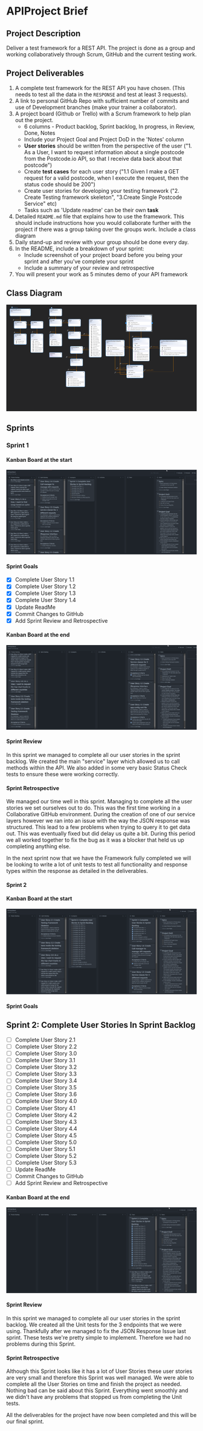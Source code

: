 # APIProject Brief



## Project Description

Deliver a test framework for a REST API. The project is done as a group and working collaboratively through Scrum, GitHub and the current testing work.



## Project Deliverables

1. A complete test framework for the REST API you have chosen. (This needs to test all the data in the `RESPONSE` and test at least 3 requests).
2. A link to personal GitHub Repo with sufficient number of commits and use of Development branches (make your trainer a collaborator).
3. A project board (Github or Trello) with a Scrum framework to help plan out the project.
   - 6 columns - Product backlog, Sprint backlog, In progress, in Review, Done, Notes
   - Include your Project Goal and Project DoD in the 'Notes' column
   - **User stories** should be written from the perspective of the user ("1. As a User, I want to request information about a single postcode from the Postcode.io API, so that I receive data back about that postcode")
   - Create **test cases** for each user story ("1.1 Given I make a GET request for a valid postcode, when I execute the request, then the status code should be 200")
   - Create user stories for developing your testing framework ("2. Create Testing framework skeleton", "3.Create Single Postcode Service" etc)
   - Tasks such as 'Update readme' can be their own **task**
4. Detailed `README.md` file that explains how to use the framework. This should include instructions how you would collaborate further with the project if there was a group taking over the groups work. Include a class diagram
5. Daily stand-up and review with your group should be done every day.
6. In the README, include a breakdown of your sprint:
   - Include screenshot of your project board before you being your sprint and after you've complete your sprint
   - Include a summary of your review and retrospective
7. You will present your work as 5 minutes demo of your API framework

## Class Diagram

![](Images/ClassDiagram.png)

## Sprints

### Sprint 1

#### Kanban Board at the start

![KanbanBoardSprint1Before](Images/KanbanBoardSprint1Before.png)

#### Sprint Goals

- [x] Complete User Story 1.1
- [x] Complete User Story 1.2
- [x] Complete User Story 1.3
- [x] Complete User Story 1.4
- [x] Update ReadMe
- [x] Commit Changes to GitHub
- [x] Add Sprint Review and Retrospective

#### Kanban Board at the end

![](Images/KanbanBoardSprint1End.png)

#### Sprint Review

In this sprint we managed to complete all our user stories in the sprint backlog. We created the main "service" layer which allowed us to call methods within the API. We also added in some very basic Status Check tests to ensure these were working correctly.

#### Sprint Retrospective

We managed our time well in this sprint. Managing to complete all the user stories we set ourselves out to do. This was the first time working in a Collaborative GitHub environment. During the creation of one of our service layers however we ran into an issue with the way the JSON response was structured. This lead to a few problems when trying to query it to get data out. This was eventually fixed but did delay us quite a bit. During this period we all worked together to fix the bug as it was a blocker that held us up completing anything else. 

In the next sprint now that we have the Framework fully completed we will be looking to write a lot of unit tests to test all functionality and response types within the response as detailed in the deliverables.

#### Sprint 2

#### Kanban Board at the start

![KanbanBoardSprint2Before](Images/KanbanBoardSprint2Before.png)

#### Sprint Goals

## Sprint 2: Complete User Stories In Sprint Backlog

- [ ] Complete User Story 2.1
- [ ] Complete User Story 2.2
- [ ] Complete User Story 3.0
- [ ] Complete User Story 3.1
- [ ] Complete User Story 3.2
- [ ] Complete User Story 3.3
- [ ] Complete User Story 3.4
- [ ] Complete User Story 3.5
- [ ] Complete User Story 3.6
- [ ] Complete User Story 4.0
- [ ] Complete User Story 4.1
- [ ] Complete User Story 4.2
- [ ] Complete User Story 4.3
- [ ] Complete User Story 4.4
- [ ] Complete User Story 4.5
- [ ] Complete User Story 5.0
- [ ] Complete User Story 5.1
- [ ] Complete User Story 5.2
- [ ] Complete User Story 5.3
- [ ] Update ReadMe
- [ ] Commit Changes to GitHub
- [ ] Add Sprint Review and Retrospective

#### Kanban Board at the end

![KanbanBoardSprint2End](Images/KanbanBoardSprint2End.png)

#### Sprint Review

In this sprint we managed to complete all our user stories in the sprint backlog. We created all the Unit tests for the 3 endpoints that we were using. Thankfully after we managed to fix the JSON Response Issue last sprint. These tests we're pretty simple to implement. Therefore we had no problems during this Sprint.

#### Sprint Retrospective

Although this Sprint looks like it has a lot of User Stories these user stories are very small and therefore this Sprint was well managed. We were able to complete all the User Stories on time and finish the project as needed. Nothing bad can be said about this Sprint. Everything went smoothly and we didn't have any problems that stopped us from completing the Unit tests. 

All the deliverables for the project have now been completed and this will be our final sprint.